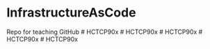 # InfrastructureAsCode
Repo for teaching GitHub 
#   H C T C P 9 0 x  
 #   H C T C P 9 0 x  
 #   H C T C P 9 0 x  
 #   H C T C P 9 0 x  
 #   H C T C P 9 0 x  
 